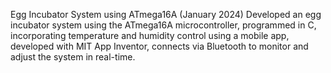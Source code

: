 Egg Incubator System using ATmega16A (January 2024)
Developed an egg incubator system using the ATmega16A microcontroller, programmed in C, incorporating temperature and humidity control using a mobile app, developed with MIT App Inventor, connects via Bluetooth to monitor and adjust the system in real-time.
